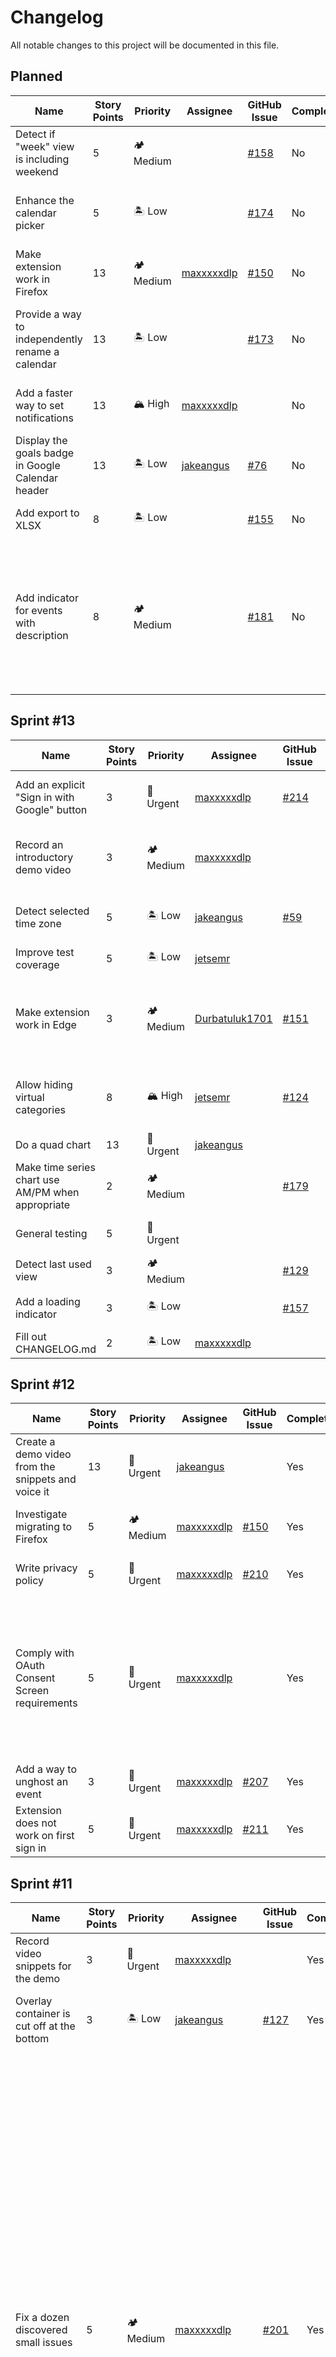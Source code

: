 # Changelog

All notable changes to this project will be documented in this file.

## Planned

<table>
	<thead>
		<tr>
			<th>Name</th>
			<th>Story Points</th>
			<th>Priority</th>
			<th>Assignee</th>
			<th>GitHub Issue</th>
			<th>Completed</th>
			<th>Pull Request</th>
			<th>Merged</th>
			<th>Description</th>
		</tr>
	</thead>
	<tbody>
		<tr>
			<td>Detect if "week" view is including weekend</td>
			<td>5</td>
			<td>🏕 Medium</td>
			<td></td>
			<td><a href="https://github.com/maxxxxxdlp/calendar-plus/issues/158">#158</a></td>
			<td>No</td>
			<td></td>
			<td>No</td>
			<td>Could do it using this API endpoint: https://developers.google.com/calendar/api/v3/reference/settings/list or though DOM</td>
		</tr>
		<tr>
			<td>Enhance the calendar picker</td>
			<td>5</td>
			<td>🏝 Low</td>
			<td></td>
			<td><a href="https://github.com/maxxxxxdlp/calendar-plus/issues/174">#174</a></td>
			<td>No</td>
			<td></td>
			<td>No</td>
			<td>
				When creating a calendar, there is a calendar picker<br>
				The picker shows all calendar names in black.<br>
				If there are a lot of calendars, it takes time to find the right one<br>
				It would be helpful to have each line in the calendar picker be colored in some way using the calendar's theme color
			</td>
		</tr>
		<tr>
			<td>Make extension work in Firefox</td>
			<td>13</td>
			<td>🏕 Medium</td>
			<td><a href="https://github.com/maxxxxxdlp">maxxxxxdlp</a></td>
			<td><a href="https://github.com/maxxxxxdlp/calendar-plus/issues/150">#150</a></td>
			<td>No</td>
			<td></td>
			<td>No</td>
			<td>Guide: https://extensionworkshop.com/documentation/develop/browser-compatibility</td>
		</tr>
		<tr>
			<td>Provide a way to independently rename a calendar</td>
			<td>13</td>
			<td>🏝 Low</td>
			<td></td>
			<td><a href="https://github.com/maxxxxxdlp/calendar-plus/issues/173">#173</a></td>
			<td>No</td>
			<td></td>
			<td>No</td>
			<td>
				If you have view access to some calendars, but no edit access, you can't rename them.<br>
				What is more, even if you do have permission to rename the calendar, renaming the calendar would apply the change to everyone - there is no way for different people to have different calendar names.<br>
				Our extension could add that feature
			</td>
		</tr>
		<tr>
			<td>Add a faster way to set notifications</td>
			<td>13</td>
			<td>🏔 High</td>
			<td><a href="https://github.com/maxxxxxdlp">maxxxxxdlp</a></td>
			<td></td>
			<td>No</td>
			<td></td>
			<td>No</td>
			<td>Allow putting something like 10m.1h.1d in the event title and have extension conver that into notifications. The dificulty is that this would involve pressing a lot of buttons and opening dialogs on user's behalf (as setting notifications requires quite a few button clicks)</td>
		</tr>
		<tr>
			<td>Display the goals badge in Google Calendar header</td>
			<td>13</td>
			<td>🏝 Low</td>
			<td><a href="https://github.com/jakeangus">jakeangus</a></td>
			<td><a href="https://github.com/maxxxxxdlp/calendar-plus/issues/76">#76</a></td>
			<td>No</td>
			<td></td>
			<td>No</td>
			<td>Display the progress toward each goal in a badge in the google calendar header. Piggy back on the colors of each calendar when displaying the badge. Clicking on the badge would open the overlay</td>
		</tr>
		<tr>
			<td>Add export to XLSX</td>
			<td>8</td>
			<td>🏝 Low</td>
			<td></td>
			<td><a href="https://github.com/maxxxxxdlp/calendar-plus/issues/155">#155</a></td>
			<td>No</td>
			<td></td>
			<td>No</td>
			<td>
				Currently, data export to CSV and TSV is supported.<br>
				Adding XLSX support would be cool, though perhaps a bit tricky as it would require adding a large library - thus this is optional
			</td>
		</tr>
		<tr>
			<td>Add indicator for events with description</td>
			<td>8</td>
			<td>🏕 Medium</td>
			<td></td>
			<td><a href="https://github.com/maxxxxxdlp/calendar-plus/issues/181">#181</a></td>
			<td>No</td>
			<td></td>
			<td>No</td>
			<td>
				Google Calendar does not show previews of descriptions for events that have descriptions nor does it provide an indicator that even has a description.<br>
				As a result, it's easy to add some important details about the event into the description and forget that it's there.<br>
				Some sort of indicator would be wonderful (i.e, a red corner or a stripe)<br>
				The difficulty is that there is no indication in the DOM that an element has an event, thus we would have to make network requests to get this information. And there would have to be a separate network request for each calendar. And if user is rapidly moving though calendars, that's a lot of network requests...
			</td>
		</tr>
	</tbody>
</table>

## Sprint #13

<table>
	<thead>
		<tr>
			<th>Name</th>
			<th>Story Points</th>
			<th>Priority</th>
			<th>Assignee</th>
			<th>GitHub Issue</th>
			<th>Completed</th>
			<th>Pull Request</th>
			<th>Merged</th>
			<th>Description</th>
		</tr>
	</thead>
	<tbody>
		<tr>
			<td>Add an explicit "Sign in with Google" button</td>
			<td>3</td>
			<td>🌋 Urgent</td>
			<td><a href="https://github.com/maxxxxxdlp">maxxxxxdlp</a></td>
			<td><a href="https://github.com/maxxxxxdlp/calendar-plus/issues/214">#214</a></td>
			<td>Yes</td>
			<td><a href="https://github.com/maxxxxxdlp/calendar-plus/pull/213">#213</a></td>
			<td>Yes</td>
			<td>
				Our OAuth Consent Screen application was rejected again.<br>
				This time because the Google OAuth button didn't follow the branding requirements.<br>
				See https://developers.google.com/identity/branding-guidelines
			</td>
		</tr>
		<tr>
			<td>Record an introductory demo video</td>
			<td>3</td>
			<td>🏕 Medium</td>
			<td><a href="https://github.com/maxxxxxdlp">maxxxxxdlp</a></td>
			<td></td>
			<td>Yes</td>
			<td></td>
			<td>Yes</td>
			<td>
				Rather than a video that goes over all features, record a 3-5 minute video that gives a quick introduction to basic features of the extension - for jump starting new users<br>
				Edit: I cut the video that goes over all features into a shorter format and posted that publicly on the extension page
			</td>
		</tr>
		<tr>
			<td>Detect selected time zone</td>
			<td>5</td>
			<td>🏝 Low</td>
			<td><a href="https://github.com/jakeangus">jakeangus</a></td>
			<td><a href="https://github.com/maxxxxxdlp/calendar-plus/issues/59">#59</a></td>
			<td>No</td>
			<td><a href="https://github.com/maxxxxxdlp/calendar-plus/pull/202">#202</a></td>
			<td>No</td>
			<td>
				Currently, the plugin assumes that Google Calendar's time zone matched the system time zone.<br>
				That is not always the case as user can change Google Calendar's time zone independently
			</td>
		</tr>
		<tr>
			<td>Improve test coverage</td>
			<td>5</td>
			<td>🏝 Low</td>
			<td><a href="https://github.com/jetsemr">jetsemr</a></td>
			<td></td>
			<td>No</td>
			<td></td>
			<td>No</td>
			<td></td>
		</tr>
		<tr>
			<td>Make extension work in Edge</td>
			<td>3</td>
			<td>🏕 Medium</td>
			<td><a href="https://github.com/Durbatuluk1701">Durbatuluk1701</a></td>
			<td><a href="https://github.com/maxxxxxdlp/calendar-plus/issues/151">#151</a></td>
			<td>No</td>
			<td></td>
			<td>No</td>
			<td>
				Guide: https://extensionworkshop.com/documentation/develop/browser-compatibility/Documentation: https://learn.microsoft.com/en-us/microsoft-edge/extensions-chromium/developer-guide/port-chrome-extension<br>
				See also https://github.com/maxxxxxdlp/calendar-plus/issues/150
			</td>
		</tr>
		<tr>
			<td>Allow hiding virtual categories</td>
			<td>8</td>
			<td>🏔 High</td>
			<td><a href="https://github.com/jetsemr">jetsemr</a></td>
			<td><a href="https://github.com/maxxxxxdlp/calendar-plus/issues/124">#124</a></td>
			<td>No</td>
			<td></td>
			<td>No</td>
			<td>
				Calendar categories (virtual calendars) would become even more useful once we have the ability to hide them.<br>
				This would, for example, allow excluding from the charts events whose name match a certain rule, or just temporary peeking at what the charts might look like without some categories
			</td>
		</tr>
		<tr>
			<td>Do a quad chart</td>
			<td>13</td>
			<td>🌋 Urgent</td>
			<td><a href="https://github.com/jakeangus">jakeangus</a></td>
			<td></td>
			<td>No</td>
			<td></td>
			<td>No</td>
			<td>See instructions and rubrics on Canvas. Due May 3rd</td>
		</tr>
		<tr>
			<td>Make time series chart use AM/PM when appropriate</td>
			<td>2</td>
			<td>🏕 Medium</td>
			<td></td>
			<td><a href="https://github.com/maxxxxxdlp/calendar-plus/issues/179">#179</a></td>
			<td>No</td>
			<td></td>
			<td>No</td>
			<td>Currently, it always uses 24 hour time. Instead, need to modify it to listen for user's preference for AM/PM vs 24 time</td>
		</tr>
		<tr>
			<td>General testing</td>
			<td>5</td>
			<td>🌋 Urgent</td>
			<td></td>
			<td></td>
			<td>No</td>
			<td></td>
			<td>No</td>
			<td>Need to do general testing of all the features to improve stability. Open GitHub bugs for discovered issues and add a corresponding row to this table</td>
		</tr>
		<tr>
			<td>Detect last used view</td>
			<td>3</td>
			<td>🏕 Medium</td>
			<td></td>
			<td><a href="https://github.com/maxxxxxdlp/calendar-plus/issues/129">#129</a></td>
			<td>No</td>
			<td></td>
			<td>No</td>
			<td>See #78 (comment)</td>
		</tr>
		<tr>
			<td>Add a loading indicator</td>
			<td>3</td>
			<td>🏝 Low</td>
			<td></td>
			<td><a href="https://github.com/maxxxxxdlp/calendar-plus/issues/157">#157</a></td>
			<td>No</td>
			<td></td>
			<td>No</td>
			<td>When events are being fetched or any other async action is happening, a proper loading indicator (or a loading skeleton) needs to be visible</td>
		</tr>
		<tr>
			<td>Fill out CHANGELOG.md</td>
			<td>2</td>
			<td>🏝 Low</td>
			<td><a href="https://github.com/maxxxxxdlp">maxxxxxdlp</a></td>
			<td></td>
			<td>No</td>
			<td></td>
			<td>No</td>
			<td>Fill it out based on this spreadsheet or upload this spreadsheet to GitHub</td>
		</tr>
	</tbody>
</table>

## Sprint #12

<table>
	<thead>
		<tr>
			<th>Name</th>
			<th>Story Points</th>
			<th>Priority</th>
			<th>Assignee</th>
			<th>GitHub Issue</th>
			<th>Completed</th>
			<th>Pull Request</th>
			<th>Merged</th>
			<th>Description</th>
		</tr>
	</thead>
	<tbody>
		<tr>
			<td>Create a demo video from the snippets and voice it</td>
			<td>13</td>
			<td>🌋 Urgent</td>
			<td><a href="https://github.com/jakeangus">jakeangus</a></td>
			<td></td>
			<td>Yes</td>
			<td></td>
			<td>Yes</td>
			<td></td>
		</tr>
		<tr>
			<td>Investigate migrating to Firefox</td>
			<td>5</td>
			<td>🏕 Medium</td>
			<td><a href="https://github.com/maxxxxxdlp">maxxxxxdlp</a></td>
			<td><a href="https://github.com/maxxxxxdlp/calendar-plus/issues/150">#150</a></td>
			<td>Yes</td>
			<td></td>
			<td>Yes</td>
			<td>Results of investigation: https://github.com/maxxxxxdlp/calendar-plus/issues/150#issuecomment-1494660524</td>
		</tr>
		<tr>
			<td>Write privacy policy</td>
			<td>5</td>
			<td>🌋 Urgent</td>
			<td><a href="https://github.com/maxxxxxdlp">maxxxxxdlp</a></td>
			<td><a href="https://github.com/maxxxxxdlp/calendar-plus/issues/210">#210</a></td>
			<td>Yes</td>
			<td><a href="https://github.com/maxxxxxdlp/calendar-plus/pull/209">#209</a></td>
			<td>Yes</td>
			<td>It is required by Google to pass OAuth Consent Screen. Limited Use disclosure is needed too</td>
		</tr>
		<tr>
			<td>Comply with OAuth Consent Screen requirements</td>
			<td>5</td>
			<td>🌋 Urgent</td>
			<td><a href="https://github.com/maxxxxxdlp">maxxxxxdlp</a></td>
			<td></td>
			<td>Yes</td>
			<td></td>
			<td>Yes</td>
			<td>
				They sent me a long list of things to fix after my initial application. Including the following:<br>
				- Record a demo video of how OAuth is used in the extension<br>
				- Write privacy policy and limited use disclosure<br>
				- Add a favicon (browser tab icon) to the homepage of the extension documentation<br>
				- Verify my ownership of the patii.uk domain (it hosts the documentation for the extension)
			</td>
		</tr>
		<tr>
			<td>Add a way to unghost an event</td>
			<td>3</td>
			<td>🌋 Urgent</td>
			<td><a href="https://github.com/maxxxxxdlp">maxxxxxdlp</a></td>
			<td><a href="https://github.com/maxxxxxdlp/calendar-plus/issues/207">#207</a></td>
			<td>Yes</td>
			<td><a href="https://github.com/maxxxxxdlp/calendar-plus/pull/212">#212</a></td>
			<td>Yes</td>
			<td>In case you accidentally ghosted an event or wanted to just temporary ghost it</td>
		</tr>
		<tr>
			<td>Extension does not work on first sign in</td>
			<td>5</td>
			<td>🌋 Urgent</td>
			<td><a href="https://github.com/maxxxxxdlp">maxxxxxdlp</a></td>
			<td><a href="https://github.com/maxxxxxdlp/calendar-plus/issues/211">#211</a></td>
			<td>Yes</td>
			<td><a href="https://github.com/maxxxxxdlp/calendar-plus/pull/212">#212</a></td>
			<td>Yes</td>
			<td>Seems to be fixed after reloading the page. Quite strange</td>
		</tr>
	</tbody>
</table>

## Sprint #11

<table>
	<thead>
		<tr>
			<th>Name</th>
			<th>Story Points</th>
			<th>Priority</th>
			<th>Assignee</th>
			<th>GitHub Issue</th>
			<th>Completed</th>
			<th>Pull Request</th>
			<th>Merged</th>
			<th>Description</th>
		</tr>
	</thead>
	<tbody>
		<tr>
			<td>Record video snippets for the demo</td>
			<td>3</td>
			<td>🌋 Urgent</td>
			<td><a href="https://github.com/maxxxxxdlp">maxxxxxdlp</a></td>
			<td></td>
			<td>Yes</td>
			<td></td>
			<td>Yes</td>
			<td></td>
		</tr>
		<tr>
			<td>Overlay container is cut off at the bottom</td>
			<td>3</td>
			<td>🏝 Low</td>
			<td><a href="https://github.com/jakeangus">jakeangus</a></td>
			<td><a href="https://github.com/maxxxxxdlp/calendar-plus/issues/127">#127</a></td>
			<td>Yes</td>
			<td><a href="https://github.com/maxxxxxdlp/calendar-plus/pull/203">#203</a></td>
			<td>Yes</td>
			<td>The overlay container is cut off a bit at the bottom</td>
		</tr>
		<tr>
			<td>Fix a dozen discovered small issues</td>
			<td>5</td>
			<td>🏕 Medium</td>
			<td><a href="https://github.com/maxxxxxdlp">maxxxxxdlp</a></td>
			<td><a href="https://github.com/maxxxxxdlp/calendar-plus/issues/201">#201</a></td>
			<td>Yes</td>
			<td><a href="https://github.com/maxxxxxdlp/calendar-plus/pull/204">#204</a></td>
			<td>Yes</td>
			<td>
				Things needed to fix:<br>
				Fix "Calendar Plus" button not appearing for new users<br>
				Fix week offset not being added correctly<br>
				Use box-sizing border-box everywhere<br>
				Cache weekStart in storage (Fixes Cache the UserSettings in Local Storage #201)<br>
				Refactor week start detection code<br>
				Increase max height of Virtual Calendars<br>
				Fix header condensing styles not being applied<br>
				Fix duration picker being not wide enough
			</td>
		</tr>
		<tr>
			<td>Research promotion strategy for extension</td>
			<td>3</td>
			<td>🏔 High</td>
			<td><a href="https://github.com/maxxxxxdlp">maxxxxxdlp</a></td>
			<td></td>
			<td>Yes</td>
			<td></td>
			<td>Yes</td>
			<td>Figure out how to best promote the extension, what options we have and how should we proceed</td>
		</tr>
		<tr>
			<td>Cache the UserSettings in Local Storage</td>
			<td>2</td>
			<td>🏕 Medium</td>
			<td><a href="https://github.com/Durbatuluk1701">Durbatuluk1701</a></td>
			<td><a href="https://github.com/maxxxxxdlp/calendar-plus/issues/201">#201</a></td>
			<td>Yes</td>
			<td><a href="https://github.com/maxxxxxdlp/calendar-plus/pull/204">#204</a></td>
			<td>Yes</td>
			<td>User Settings should be stored in local storage and retrieved periodically, where default is to pull from Local Storage</td>
		</tr>
	</tbody>
</table>

## Sprint #10

<table>
	<thead>
		<tr>
			<th>Name</th>
			<th>Story Points</th>
			<th>Priority</th>
			<th>Assignee</th>
			<th>GitHub Issue</th>
			<th>Completed</th>
			<th>Pull Request</th>
			<th>Merged</th>
			<th>Description</th>
		</tr>
	</thead>
	<tbody>
		<tr>
			<td>Detect first day of the week</td>
			<td>5</td>
			<td>🏕 Medium</td>
			<td><a href="https://github.com/Durbatuluk1701">Durbatuluk1701</a></td>
			<td><a href="https://github.com/maxxxxxdlp/calendar-plus/issues/60">#60</a></td>
			<td>Yes</td>
			<td><a href="https://github.com/maxxxxxdlp/calendar-plus/pull/199">#199</a></td>
			<td>Yes</td>
			<td>
				Currently, the extension assumes Sunday is the first day of the week.<br>
				This is not always the case. User can customize this in Calendar settings. The extension should piggy-back on that setting
			</td>
		</tr>
		<tr>
			<td>Publish extension to Google WebStore</td>
			<td>5</td>
			<td>🌋 Urgent</td>
			<td><a href="https://github.com/maxxxxxdlp">maxxxxxdlp</a></td>
			<td><a href="https://github.com/maxxxxxdlp/calendar-plus/issues/152">#152</a></td>
			<td>Yes</td>
			<td><a href="https://github.com/maxxxxxdlp/calendar-plus/pull/200">#200</a></td>
			<td>Yes</td>
			<td>
				So that it's publicly visible<br>
				Also need to make screenshots, description and demo videos
			</td>
		</tr>
	</tbody>
</table>

## Sprint #9

<table>
	<thead>
		<tr>
			<th>Name</th>
			<th>Story Points</th>
			<th>Priority</th>
			<th>Assignee</th>
			<th>GitHub Issue</th>
			<th>Completed</th>
			<th>Pull Request</th>
			<th>Merged</th>
			<th>Description</th>
		</tr>
	</thead>
	<tbody>
		<tr>
			<td>Handle auth token expiration</td>
			<td>3</td>
			<td>🏔 High</td>
			<td><a href="https://github.com/maxxxxxdlp">maxxxxxdlp</a></td>
			<td><a href="https://github.com/maxxxxxdlp/calendar-plus/issues/188">#188</a></td>
			<td>Yes</td>
			<td><a href="https://github.com/maxxxxxdlp/calendar-plus/pull/189">#189</a></td>
			<td>Yes</td>
			<td>
				Need to refresh the access token when necessary.<br>
				Currently, if the tab is left open for a long time, the toke eventually expires and all requests fail until the page reload.
			</td>
		</tr>
		<tr>
			<td>Extension is broken if page is loaded with sidebar collapsed</td>
			<td>5</td>
			<td>🏕 Medium</td>
			<td><a href="https://github.com/maxxxxxdlp">maxxxxxdlp</a></td>
			<td><a href="https://github.com/maxxxxxdlp/calendar-plus/issues/101">#101</a></td>
			<td>Yes</td>
			<td><a href="https://github.com/maxxxxxdlp/calendar-plus/pull/190">#190</a></td>
			<td>Yes</td>
			<td>
				If the page is loaded with sidebar collapsed (Google Calendar remembers if you collapsed it in previous session), then Calendar Plus extension fails to read the list of currently visible calendars, leading it to treat all calendars as disabled.<br>
				Should fix this by caching the list of calendars that were visible last time and updating that list once the sidebar is expanded again
			</td>
		</tr>
		<tr>
			<td>Add settings import/export feature</td>
			<td>2</td>
			<td>🏕 Medium</td>
			<td><a href="https://github.com/maxxxxxdlp">maxxxxxdlp</a></td>
			<td><a href="https://github.com/maxxxxxdlp/calendar-plus/issues/193">#193</a></td>
			<td>Yes</td>
			<td><a href="https://github.com/maxxxxxdlp/calendar-plus/pull/194">#194</a></td>
			<td>Yes</td>
			<td>Add ability to export layout, preferences, autocomplete predictions and other settings (but also to import them)</td>
		</tr>
		<tr>
			<td>Extend export to JSON/TSV to every widget</td>
			<td>3</td>
			<td>🏝 Low</td>
			<td><a href="https://github.com/maxxxxxdlp">maxxxxxdlp</a></td>
			<td><a href="https://github.com/maxxxxxdlp/calendar-plus/issues/191">#191</a></td>
			<td>Yes</td>
			<td><a href="https://github.com/maxxxxxdlp/calendar-plus/pull/192">#192</a></td>
			<td>Yes</td>
			<td></td>
		</tr>
		<tr>
			<td>Add a "Condenced" UI mode</td>
			<td>5</td>
			<td>🏕 Medium</td>
			<td><a href="https://github.com/maxxxxxdlp">maxxxxxdlp</a></td>
			<td><a href="https://github.com/maxxxxxdlp/calendar-plus/issues/161">#161</a></td>
			<td>Yes</td>
			<td><a href="https://github.com/maxxxxxdlp/calendar-plus/pull/197">#197</a></td>
			<td>Yes</td>
			<td>
				Google Calendar does not show previews of descriptions for events that have descriptions nor does it provide an indicator that even has a description.<br>
				As a result, it's easy to add some important details about the event into the description and forget that it's there.<br>
				Some sort of indicator would be wonderful (i.e, a red corner or a stripe)
			</td>
		</tr>
	</tbody>
</table>

## Sprint #8

<table>
	<thead>
		<tr>
			<th>Name</th>
			<th>Story Points</th>
			<th>Priority</th>
			<th>Assignee</th>
			<th>GitHub Issue</th>
			<th>Completed</th>
			<th>Pull Request</th>
			<th>Merged</th>
			<th>Description</th>
		</tr>
	</thead>
	<tbody>
		<tr>
			<td>Add a 24hr time allocation visualization</td>
			<td>13</td>
			<td>🏔 High</td>
			<td><a href="https://github.com/maxxxxxdlp">maxxxxxdlp</a></td>
			<td><a href="https://github.com/maxxxxxdlp/calendar-plus/issues/165">#165</a></td>
			<td>Yes</td>
			<td><a href="https://github.com/maxxxxxdlp/calendar-plus/pull/175">#175</a></td>
			<td>Yes</td>
			<td>
				See https://www.reddit.com/r/dataisbeautiful/comments/101hvnv/oc_i_tracked_every_hour_of_my_life_for_5_years/<br>
				This kind of 24h visualization is quite nice - https://preview.redd.it/2657fm8lxn9a1.png?width=2387&format=png&auto=webp&s=5a5411232b151320838ef24083bada5003fda31a<br>
				We should implement something like that
			</td>
		</tr>
		<tr>
			<td>Add export to JSON</td>
			<td>3</td>
			<td>🏝 Low</td>
			<td><a href="https://github.com/jakeangus">jakeangus</a></td>
			<td><a href="https://github.com/maxxxxxdlp/calendar-plus/issues/154">#154</a></td>
			<td>Yes</td>
			<td><a href="https://github.com/maxxxxxdlp/calendar-plus/pull/184">#184</a></td>
			<td>Yes</td>
			<td>
				Currently, data export to CSV and TSV is supported.<br>
				Adding JSON support would be great too
			</td>
		</tr>
		<tr>
			<td>Make event ghosting smarter</td>
			<td>5</td>
			<td>🏝 Low</td>
			<td><a href="https://github.com/maxxxxxdlp">maxxxxxdlp</a></td>
			<td><a href="https://github.com/maxxxxxdlp/calendar-plus/issues/153">#153</a></td>
			<td>Yes</td>
			<td><a href="https://github.com/maxxxxxdlp/calendar-plus/pull/182">#182</a></td>
			<td>Yes</td>
			<td>
				See https://github.com/maxxxxxdlp/calendar-plus/pull/102#discussion_r1009769566<br>
				Define the ghost events using event names rather than even IDs
			</td>
		</tr>
		<tr>
			<td>Doughnut chart labels are incorrect</td>
			<td>3</td>
			<td>🏔 High</td>
			<td><a href="https://github.com/maxxxxxdlp">maxxxxxdlp</a></td>
			<td><a href="https://github.com/maxxxxxdlp/calendar-plus/issues/183">#183</a></td>
			<td>Yes</td>
			<td><a href="https://github.com/maxxxxxdlp/calendar-plus/pull/182">#182</a></td>
			<td>Yes</td>
			<td>When you have several calendars and virtual calendars, the labels on the doughnut chart seem to be off by one (calendars seem to get the label from virtual calendars)</td>
		</tr>
	</tbody>
</table>

## Sprint #7

<table>
	<thead>
		<tr>
			<th>Name</th>
			<th>Story Points</th>
			<th>Priority</th>
			<th>Assignee</th>
			<th>GitHub Issue</th>
			<th>Completed</th>
			<th>Pull Request</th>
			<th>Merged</th>
			<th>Description</th>
		</tr>
	</thead>
	<tbody>
		<tr>
			<td>Validate RegExp</td>
			<td>2</td>
			<td>🏝 Low</td>
			<td><a href="https://github.com/maxxxxxdlp">maxxxxxdlp</a></td>
			<td><a href="https://github.com/maxxxxxdlp/calendar-plus/issues/126">#126</a></td>
			<td>Yes</td>
			<td></td>
			<td>Yes</td>
			<td>When adding an "Autocomplete Prediction" using "Regex" matcher, validate the entered regular expression for validity</td>
		</tr>
		<tr>
			<td>Auto calendar switcher should not try to switch calendar if correct calendar is already selected</td>
			<td>3</td>
			<td>🏕 Medium</td>
			<td><a href="https://github.com/maxxxxxdlp">maxxxxxdlp</a></td>
			<td><a href="https://github.com/maxxxxxdlp/calendar-plus/issues/121">#121</a></td>
			<td>Yes</td>
			<td></td>
			<td>Yes</td>
			<td>When creating a new event, if you selected calendar "A", and then the event name matched calendar "A" based on the autocomplete predictions rule, the extension tries to select calendar "A" once again, rather than detects that the calendar is already selected</td>
		</tr>
		<tr>
			<td>Fetch repeated events more efficiently</td>
			<td>8</td>
			<td>🏕 Medium</td>
			<td><a href="https://github.com/maxxxxxdlp">maxxxxxdlp</a></td>
			<td><a href="https://github.com/maxxxxxdlp/calendar-plus/issues/148">#148</a></td>
			<td>Yes</td>
			<td></td>
			<td>Yes</td>
			<td>
				When fetching events, call with singleEvents: true (see https://developers.google.com/calendar/api/v3/reference/events/list)<br>
				This way, instead of sending each instance of a repeated event, Google Calendar will send the rules on how the event repeats<br>
				This will potentially reduce the response size by a lot when fetching over large periods (i.e, a year)
			</td>
		</tr>
		<tr>
			<td>Ability to supress "Edit recurring event" dialog</td>
			<td>8</td>
			<td>🏕 Medium</td>
			<td><a href="https://github.com/maxxxxxdlp">maxxxxxdlp</a></td>
			<td><a href="https://github.com/maxxxxxdlp/calendar-plus/issues/128">#128</a></td>
			<td>Yes</td>
			<td></td>
			<td>Yes</td>
			<td>
				When making edits to repeated events, an "Edit recurring event" dialog pops up.<br>
				Most of the time you want to only edit the current instance of the event, not all repeated events.<br>
				Thus, it would be great if you could suppress that dialog, unless the user is holding a special key (i.e, shift)
			</td>
		</tr>
		<tr>
			<td>Handle pagination when fetching events</td>
			<td>5</td>
			<td>🏕 Medium</td>
			<td><a href="https://github.com/maxxxxxdlp">maxxxxxdlp</a></td>
			<td><a href="https://github.com/maxxxxxdlp/calendar-plus/issues/149">#149</a></td>
			<td>Yes</td>
			<td></td>
			<td>Yes</td>
			<td>
				Events fetch endpoint (https://developers.google.com/calendar/api/v3/reference/events/list) returns 2500 results max<br>
				This is not enough when fetching events for entire year (or even for a month in case of power users)<br>
				The API provides pagination, but the code does not yet look beyond the first page - need to fix that
			</td>
		</tr>
		<tr>
			<td>Improve Caching Strategy</td>
			<td>5</td>
			<td>🏕 Medium</td>
			<td><a href="https://github.com/maxxxxxdlp">maxxxxxdlp</a></td>
			<td><a href="https://github.com/maxxxxxdlp/calendar-plus/issues/82">#82</a></td>
			<td>Yes</td>
			<td></td>
			<td>Yes</td>
			<td>
				A cache layer was added for computed event durations<br>
				However, we need to make caching smarter. For one, caching must be disabled for events in the future, as future events are likely to change (perhaps, the stale-while-refresh strategy could be used)<br>
				Also, there should be button to explicitly recompute the durations for current view (day, week or month)<br>
				Ideally, we should detect which events changed and recompute only those, but that is a bit out of scope at the moment due to complexity involved
			</td>
		</tr>
		<tr>
			<td>Allow hiding dangerous "Edit All" option</td>
			<td>2</td>
			<td>🏕 Medium</td>
			<td><a href="https://github.com/maxxxxxdlp">maxxxxxdlp</a></td>
			<td><a href="https://github.com/maxxxxxdlp/calendar-plus/issues/160">#160</a></td>
			<td>Yes</td>
			<td></td>
			<td>Yes</td>
			<td></td>
		</tr>
		<tr>
			<td>Fetch events for current year</td>
			<td>13</td>
			<td>🏝 Low</td>
			<td><a href="https://github.com/maxxxxxdlp">maxxxxxdlp</a></td>
			<td><a href="https://github.com/maxxxxxdlp/calendar-plus/issues/90">#90</a></td>
			<td>Yes</td>
			<td></td>
			<td>Yes</td>
			<td>There are some unique challanges involved in fetching events for entire year</td>
		</tr>
		<tr>
			<td>Make stacked area chart work when in year view</td>
			<td>5</td>
			<td>🏝 Low</td>
			<td><a href="https://github.com/maxxxxxdlp">maxxxxxdlp</a></td>
			<td><a href="https://github.com/maxxxxxdlp/calendar-plus/issues/91">#91</a></td>
			<td>Yes</td>
			<td></td>
			<td>Yes</td>
			<td>Need to group data by month, rather than show each day as a separate column</td>
		</tr>
	</tbody>
</table>

## Sprint #6

<table>
	<thead>
		<tr>
			<th>Name</th>
			<th>Story Points</th>
			<th>Priority</th>
			<th>Assignee</th>
			<th>GitHub Issue</th>
			<th>Completed</th>
			<th>Pull Request</th>
			<th>Merged</th>
			<th>Description</th>
		</tr>
	</thead>
	<tbody>
		<tr>
			<td>Allow defining calendar name shortcuts</td>
			<td>5</td>
			<td>🏕 Medium</td>
			<td><a href="https://github.com/maxxxxxdlp">maxxxxxdlp</a></td>
			<td><a href="https://github.com/maxxxxxdlp/calendar-plus/issues/122">#122</a></td>
			<td>Yes</td>
			<td><a href="https://github.com/maxxxxxdlp/calendar-plus/pull/135">#135</a></td>
			<td>Yes</td>
			<td>Add a UI for defining shorter names for calendars. Shorter versions should be accepted by future components, and is to be treated as a synonym - to speed up data entry</td>
		</tr>
		<tr>
			<td>Support using calendar name shortcuts in event names</td>
			<td>3</td>
			<td>🏕 Medium</td>
			<td><a href="https://github.com/maxxxxxdlp">maxxxxxdlp</a></td>
			<td><a href="https://github.com/maxxxxxdlp/calendar-plus/issues/123">#123</a></td>
			<td>Yes</td>
			<td><a href="https://github.com/maxxxxxdlp/calendar-plus/pull/135">#135</a></td>
			<td>Yes</td>
			<td>Need to support a syntax like this for event names: synonym: eventName. If user is creating an event by that name, and synonym, matches a defined calendar synonym, it should automatically switch to corresponding calendar and remove the synonym: part from the event name</td>
		</tr>
		<tr>
			<td>Charts is double or tripple counting the durations</td>
			<td>5</td>
			<td>🏔 High</td>
			<td><a href="https://github.com/maxxxxxdlp">maxxxxxdlp</a></td>
			<td><a href="https://github.com/maxxxxxdlp/calendar-plus/issues/134">#134</a></td>
			<td>Yes</td>
			<td><a href="https://github.com/maxxxxxdlp/calendar-plus/pull/142">#142</a></td>
			<td>Yes</td>
			<td>Seems like every time you open the chart, the total durations increase. See https://github.com/maxxxxxdlp/calendar-plus/issues/134</td>
		</tr>
		<tr>
			<td>Fix test depending on Daylight Savings Time</td>
			<td>3</td>
			<td>🏝 Low</td>
			<td><a href="https://github.com/maxxxxxdlp">maxxxxxdlp</a></td>
			<td><a href="https://github.com/maxxxxxdlp/calendar-plus/issues/114">#114</a></td>
			<td>Yes</td>
			<td></td>
			<td>Yes</td>
			<td>
				The test in /src/src/tests/tests/globalSetup.test.ts depends on whether or not we are currently observing daylight savings time.<br>
				This test should be resistant to changes in daylight savings time while still in the same location
			</td>
		</tr>
		<tr>
			<td>Add a button to UI to refetch events for current view</td>
			<td>3</td>
			<td>🏔 High</td>
			<td><a href="https://github.com/maxxxxxdlp">maxxxxxdlp</a></td>
			<td><a href="https://github.com/maxxxxxdlp/calendar-plus/issues/125">#125</a></td>
			<td>Yes</td>
			<td><a href="https://github.com/maxxxxxdlp/calendar-plus/pull/142">#142</a></td>
			<td>Yes</td>
			<td>There should be button to explicitly recompute the durations for current view (day, week or month)` into a separate issue</td>
		</tr>
	</tbody>
</table>

## Sprint #5

<table>
	<thead>
		<tr>
			<th>Name</th>
			<th>Story Points</th>
			<th>Priority</th>
			<th>Assignee</th>
			<th>GitHub Issue</th>
			<th>Completed</th>
			<th>Pull Request</th>
			<th>Merged</th>
			<th>Description</th>
		</tr>
	</thead>
	<tbody>
		<tr>
			<td>Disable animations if user indicated so in system settings</td>
			<td>3</td>
			<td>🏝 Low</td>
			<td><a href="https://github.com/jetsemr">jetsemr</a></td>
			<td><a href="https://github.com/maxxxxxdlp/calendar-plus/issues/89">#89</a></td>
			<td>Yes</td>
			<td><a href="https://github.com/maxxxxxdlp/calendar-plus/pull/141">#141</a></td>
			<td>Yes</td>
			<td>This will improve user experience and enhance accessibility compliance</td>
		</tr>
		<tr>
			<td>Make Doughnut Chart factor in virtual calendars</td>
			<td>8</td>
			<td>🏔 High</td>
			<td><a href="https://github.com/maxxxxxdlp">maxxxxxdlp</a></td>
			<td><a href="https://github.com/maxxxxxdlp/calendar-plus/issues/116">#116</a></td>
			<td>Yes</td>
			<td><a href="https://github.com/maxxxxxdlp/calendar-plus/pull/119">#119</a></td>
			<td>Yes</td>
			<td>Virtual calendars can be defined now. Next, need to make Doughnut Chart display the virtual calendars</td>
		</tr>
		<tr>
			<td>Add support for "customday" view</td>
			<td>5</td>
			<td>🏝 Low</td>
			<td><a href="https://github.com/maxxxxxdlp">maxxxxxdlp</a></td>
			<td><a href="https://github.com/maxxxxxdlp/calendar-plus/issues/61">#61</a></td>
			<td>Yes</td>
			<td><a href="https://github.com/maxxxxxdlp/calendar-plus/pull/132">#132</a></td>
			<td>Yes</td>
			<td>
				Google Calendar has one user-customizable view that can be set to display X days at once. The extension should detect the preferences for that view.<br>
				Currently, the "Calendar Plus" button just disappears when "customday" view is selected
			</td>
		</tr>
		<tr>
			<td>Add an option to ignore all-day events</td>
			<td>3</td>
			<td>🏝 Low</td>
			<td><a href="https://github.com/maxxxxxdlp">maxxxxxdlp</a></td>
			<td><a href="https://github.com/maxxxxxdlp/calendar-plus/issues/105">#105</a></td>
			<td>Yes</td>
			<td><a href="https://github.com/maxxxxxdlp/calendar-plus/pull/119">#119</a></td>
			<td>Yes</td>
			<td>
				Currently, an all-day event is treated as an event that spans entire days, and thus contributes 24 hours to the plots.<br>
				However, this can easily skew the statistics.<br>
				There should be an option to ignore all-day events when plotting the events.<br>
				Note, changing the value of this pref would require wiping the events cache
			</td>
		</tr>
		<tr>
			<td>Add a keyboard shortcut to open the overlay</td>
			<td>2</td>
			<td>🏕 Medium</td>
			<td><a href="https://github.com/Durbatuluk1701">Durbatuluk1701</a></td>
			<td><a href="https://github.com/maxxxxxdlp/calendar-plus/issues/106">#106</a></td>
			<td>Yes</td>
			<td><a href="https://github.com/maxxxxxdlp/calendar-plus/pull/115">#115</a></td>
			<td>Yes</td>
			<td>This would be useful for power users who would save a lot of time with a keyboard shortcut rather than have to use the mouse to open the overlay</td>
		</tr>
		<tr>
			<td>Make keyboard shorctut that opens the overlay customizable</td>
			<td>5</td>
			<td>🏝 Low</td>
			<td><a href="https://github.com/maxxxxxdlp">maxxxxxdlp</a></td>
			<td><a href="https://github.com/maxxxxxdlp/calendar-plus/issues/107">#107</a></td>
			<td>Yes</td>
			<td><a href="https://github.com/maxxxxxdlp/calendar-plus/pull/130">#130</a></td>
			<td>Yes</td>
			<td>Once a keyboard shortcut is added, it needs to be customizable to improve usability and to be compliant with the accessibility standards</td>
		</tr>
	</tbody>
</table>

## Sprint #4

<table>
	<thead>
		<tr>
			<th>Name</th>
			<th>Story Points</th>
			<th>Priority</th>
			<th>Assignee</th>
			<th>GitHub Issue</th>
			<th>Completed</th>
			<th>Pull Request</th>
			<th>Merged</th>
			<th>Description</th>
		</tr>
	</thead>
	<tbody>
		<tr>
			<td>Record the voiceover for the demo video</td>
			<td>5</td>
			<td>🌋 Urgent</td>
			<td><a href="https://github.com/jakeangus">jakeangus</a></td>
			<td></td>
			<td>Yes</td>
			<td></td>
			<td>Yes</td>
			<td></td>
		</tr>
		<tr>
			<td>Edit the demo video</td>
			<td>5</td>
			<td>🌋 Urgent</td>
			<td><a href="https://github.com/jakeangus">jakeangus</a></td>
			<td></td>
			<td>Yes</td>
			<td></td>
			<td>Yes</td>
			<td></td>
		</tr>
		<tr>
			<td>Add user preferences menu</td>
			<td>5</td>
			<td>🏝 Low</td>
			<td><a href="https://github.com/maxxxxxdlp">maxxxxxdlp</a></td>
			<td><a href="https://github.com/maxxxxxdlp/calendar-plus/issues/99">#99</a></td>
			<td>Yes</td>
			<td><a href="https://github.com/maxxxxxdlp/calendar-plus/pull/102">#102</a></td>
			<td>Yes</td>
			<td>For UI and behavior customization. Also, would improve accessibility</td>
		</tr>
		<tr>
			<td>Add a way to "ghost" an event</td>
			<td>3</td>
			<td>🏝 Low</td>
			<td><a href="https://github.com/maxxxxxdlp">maxxxxxdlp</a></td>
			<td><a href="https://github.com/maxxxxxdlp/calendar-plus/issues/100">#100</a></td>
			<td>Yes</td>
			<td><a href="https://github.com/maxxxxxdlp/calendar-plus/pull/102">#102</a></td>
			<td>Yes</td>
			<td>
				Need to add a keyboard shortcut for marking an event as "ghosted".<br>
				Ghosted events are rendered as semi-transparent and are not interactive (thus preventing accidental clicks)
			</td>
		</tr>
		<tr>
			<td>Add a way to customize the "ghost event" shortcut</td>
			<td>2</td>
			<td>🏝 Low</td>
			<td><a href="https://github.com/maxxxxxdlp">maxxxxxdlp</a></td>
			<td><a href="https://github.com/maxxxxxdlp/calendar-plus/issues/99">#99</a></td>
			<td>Yes</td>
			<td><a href="https://github.com/maxxxxxdlp/calendar-plus/pull/102">#102</a></td>
			<td>Yes</td>
			<td></td>
		</tr>
		<tr>
			<td>Add UI for defining virtual calendars and autocomplete rules</td>
			<td>3</td>
			<td>🏔 High</td>
			<td><a href="https://github.com/maxxxxxdlp">maxxxxxdlp</a></td>
			<td><a href="https://github.com/maxxxxxdlp/calendar-plus/issues/86">#86</a></td>
			<td>Yes</td>
			<td><a href="https://github.com/maxxxxxdlp/calendar-plus/pull/102">#102</a></td>
			<td>Yes</td>
			<td>Let user set rules that determine how to subdivide a calendar (i.e, create a virtual calendar for all events in "KU Homework" calendar that begin with "EECS 665")</td>
		</tr>
		<tr>
			<td>Add autocomplete when user is creating a new event</td>
			<td>5</td>
			<td>🏕 Medium</td>
			<td><a href="https://github.com/maxxxxxdlp">maxxxxxdlp</a></td>
			<td><a href="https://github.com/maxxxxxdlp/calendar-plus/issues/87">#87</a></td>
			<td>Yes</td>
			<td><a href="https://github.com/maxxxxxdlp/calendar-plus/pull/104">#104</a></td>
			<td>Yes</td>
			<td>This is useful for power users who are creating a lot of events</td>
		</tr>
		<tr>
			<td>Automatically switch to correct calendar when creating a calendar event</td>
			<td>5</td>
			<td>🏕 Medium</td>
			<td><a href="https://github.com/maxxxxxdlp">maxxxxxdlp</a></td>
			<td><a href="https://github.com/maxxxxxdlp/calendar-plus/issues/88">#88</a></td>
			<td>Yes</td>
			<td><a href="https://github.com/maxxxxxdlp/calendar-plus/pull/104">#104</a></td>
			<td>Yes</td>
			<td>Automatically put the newly created event into a correct calendar based on the event name</td>
		</tr>
	</tbody>
</table>

## Sprint #3

<table>
	<thead>
		<tr>
			<th>Name</th>
			<th>Story Points</th>
			<th>Priority</th>
			<th>Assignee</th>
			<th>GitHub Issue</th>
			<th>Completed</th>
			<th>Pull Request</th>
			<th>Merged</th>
			<th>Description</th>
		</tr>
	</thead>
	<tbody>
		<tr>
			<td>Overlay closes when changing view mode</td>
			<td>3</td>
			<td>🏕 Medium</td>
			<td><a href="https://github.com/Durbatuluk1701">Durbatuluk1701</a></td>
			<td><a href="https://github.com/maxxxxxdlp/calendar-plus/issues/58">#58</a></td>
			<td>Yes</td>
			<td><a href="https://github.com/maxxxxxdlp/calendar-plus/pull/113">#113</a></td>
			<td>Yes</td>
			<td>- When the view mode is changed, the overlay closes and is no longer visible</td>
		</tr>
		<tr>
			<td>Make the widget grid customizable</td>
			<td>5</td>
			<td>🏕 Medium</td>
			<td><a href="https://github.com/maxxxxxdlp">maxxxxxdlp</a></td>
			<td><a href="https://github.com/maxxxxxdlp/calendar-plus/issues/71">#71</a></td>
			<td>Yes</td>
			<td><a href="https://github.com/maxxxxxdlp/calendar-plus/pull/85">#85</a></td>
			<td>Yes</td>
			<td>Allow changing the size of each widge, removing widgets and adding widgets. Make sure everything is keyboard accessible and screen reader accessible</td>
		</tr>
		<tr>
			<td>Display a stacked area chart</td>
			<td>13</td>
			<td>🏔 High</td>
			<td><a href="https://github.com/maxxxxxdlp">maxxxxxdlp</a></td>
			<td><a href="https://github.com/maxxxxxdlp/calendar-plus/issues/72">#72</a></td>
			<td>Yes</td>
			<td><a href="https://github.com/maxxxxxdlp/calendar-plus/pull/83">#83</a></td>
			<td>Yes</td>
			<td>Display a stacked area chart in a widget when in week view. The chart should show the daily time spent on events from each calendar</td>
		</tr>
		<tr>
			<td>Make stacked area chart work when in day view</td>
			<td>2</td>
			<td>🏝 Low</td>
			<td><a href="https://github.com/maxxxxxdlp">maxxxxxdlp</a></td>
			<td><a href="https://github.com/maxxxxxdlp/calendar-plus/issues/72">#72</a></td>
			<td>Yes</td>
			<td><a href="https://github.com/maxxxxxdlp/calendar-plus/pull/83">#83</a></td>
			<td>Yes</td>
			<td>Display a stacked area chart in a widget when in week view. The chart should show the daily time spent on events from each calendar</td>
		</tr>
		<tr>
			<td>Make stacked area chart work when in month view</td>
			<td>8</td>
			<td>🏝 Low</td>
			<td><a href="https://github.com/maxxxxxdlp">maxxxxxdlp</a></td>
			<td><a href="https://github.com/maxxxxxdlp/calendar-plus/issues/72">#72</a></td>
			<td>Yes</td>
			<td><a href="https://github.com/maxxxxxdlp/calendar-plus/pull/83">#83</a></td>
			<td>Yes</td>
			<td>Display a stacked area chart in a widget when in week view. The chart should show the daily time spent on events from each calend</td>
		</tr>
		<tr>
			<td>Add a doughnut chart</td>
			<td>5</td>
			<td>🏕 Medium</td>
			<td><a href="https://github.com/maxxxxxdlp">maxxxxxdlp</a></td>
			<td></td>
			<td>Yes</td>
			<td><a href="https://github.com/maxxxxxdlp/calendar-plus/pull/83">#83</a></td>
			<td>Yes</td>
			<td>For easily summarizing the total number of hours spent on a task in a given period</td>
		</tr>
		<tr>
			<td>Add Code Coverage Reports</td>
			<td>3</td>
			<td>🏝 Low</td>
			<td><a href="https://github.com/jetsemr">jetsemr</a></td>
			<td><a href="https://github.com/maxxxxxdlp/calendar-plus/issues/11">#11</a></td>
			<td>Yes</td>
			<td><a href="https://github.com/maxxxxxdlp/calendar-plus/pull/94">#94</a></td>
			<td>No</td>
			<td>Add a github-bot that comments the current code coverage percentage on each Pull Request</td>
		</tr>
		<tr>
			<td>Allow exporting data</td>
			<td>2</td>
			<td>🏝 Low</td>
			<td><a href="https://github.com/jakeangus">jakeangus</a></td>
			<td><a href="https://github.com/maxxxxxdlp/calendar-plus/issues/73">#73</a></td>
			<td>Yes</td>
			<td><a href="https://github.com/maxxxxxdlp/calendar-plus/pull/93">#93</a></td>
			<td>Yes</td>
			<td>Allow exporting data from the stacked area chart as a JSON or CSV</td>
		</tr>
		<tr>
			<td>Add ability to set goals</td>
			<td>5</td>
			<td>🏕 Medium</td>
			<td><a href="https://github.com/maxxxxxdlp">maxxxxxdlp</a></td>
			<td><a href="https://github.com/maxxxxxdlp/calendar-plus/issues/74">#74</a></td>
			<td>Yes</td>
			<td><a href="https://github.com/maxxxxxdlp/calendar-plus/pull/92">#92</a></td>
			<td>Yes</td>
			<td>Add ability to set, edit and remove goals for total number of hours of events in a given calendar. Goals should be synced with Google Extension Storage API</td>
		</tr>
		<tr>
			<td>Calculate progress towards goals</td>
			<td>2</td>
			<td>🏝 Low</td>
			<td><a href="https://github.com/maxxxxxdlp">maxxxxxdlp</a></td>
			<td><a href="https://github.com/maxxxxxdlp/calendar-plus/issues/75">#75</a></td>
			<td>Yes</td>
			<td><a href="https://github.com/maxxxxxdlp/calendar-plus/pull/92">#92</a></td>
			<td>Yes</td>
			<td>Calculate the current progress toward each goal the user set</td>
		</tr>
		<tr>
			<td>Add a badge for showing progress towards each goal</td>
			<td>2</td>
			<td>🏕 Medium</td>
			<td><a href="https://github.com/maxxxxxdlp">maxxxxxdlp</a></td>
			<td><a href="https://github.com/maxxxxxdlp/calendar-plus/issues/77">#77</a></td>
			<td>Yes</td>
			<td><a href="https://github.com/maxxxxxdlp/calendar-plus/pull/92">#92</a></td>
			<td>Yes</td>
			<td>Display the progress toward each goal in a widget in the dashboard</td>
		</tr>
		<tr>
			<td>Record the footage for the demo video</td>
			<td>3</td>
			<td>🌋 Urgent</td>
			<td><a href="https://github.com/maxxxxxdlp">maxxxxxdlp</a></td>
			<td></td>
			<td>Yes</td>
			<td></td>
			<td>Yes</td>
			<td></td>
		</tr>
	</tbody>
</table>

## Sprint #2

<table>
	<thead>
		<tr>
			<th>Name</th>
			<th>Story Points</th>
			<th>Priority</th>
			<th>Assignee</th>
			<th>GitHub Issue</th>
			<th>Completed</th>
			<th>Pull Request</th>
			<th>Merged</th>
			<th>Description</th>
		</tr>
	</thead>
	<tbody>
		<tr>
			<td>Integrate with TSDoc</td>
			<td>2</td>
			<td>🏝 Low</td>
			<td><a href="https://github.com/jetsemr">jetsemr</a></td>
			<td><a href="https://github.com/maxxxxxdlp/calendar-plus/issues/10">#10</a></td>
			<td>Yes</td>
			<td><a href="https://github.com/maxxxxxdlp/calendar-plus/pull/65">#65</a></td>
			<td>Yes</td>
			<td>To generate human-friendly documentation</td>
		</tr>
		<tr>
			<td>Add a cache layer on top of Storage API</td>
			<td>5</td>
			<td>🏔 High</td>
			<td><a href="https://github.com/Durbatuluk1701">Durbatuluk1701</a></td>
			<td><a href="https://github.com/maxxxxxdlp/calendar-plus/issues/9">#9</a></td>
			<td>Yes</td>
			<td><a href="https://github.com/maxxxxxdlp/calendar-plus/pull/80">#80</a></td>
			<td>Yes</td>
			<td>
				Integrating with Google Drive API won't be needed.<br>
				But, we will need a cache layer to save the computed summary of how much time the user spent on a particular event in a given week
			</td>
		</tr>
		<tr>
			<td>Calendar Plus Button not Appearing on Landing Page </td>
			<td>2</td>
			<td>🏝 Low</td>
			<td><a href="https://github.com/Durbatuluk1701">Durbatuluk1701</a></td>
			<td><a href="https://github.com/maxxxxxdlp/calendar-plus/issues/40">#40</a></td>
			<td>Yes</td>
			<td><a href="https://github.com/maxxxxxdlp/calendar-plus/pull/78">#78</a></td>
			<td>Yes</td>
			<td>The button to launch the Calendar Plus overlay does not appear on the default landing page</td>
		</tr>
		<tr>
			<td>Listen for extension icon click</td>
			<td>3</td>
			<td>🏝 Low</td>
			<td><a href="https://github.com/jakeangus">jakeangus</a></td>
			<td><a href="https://github.com/maxxxxxdlp/calendar-plus/issues/42">#42</a></td>
			<td>Yes</td>
			<td><a href="https://github.com/maxxxxxdlp/calendar-plus/pull/79">#79</a></td>
			<td>Yes</td>
			<td>
				When user click on our extension in the list of extensions some action should happen.<br>
				Could possibly switch to the calendar tab, or open a new page
			</td>
		</tr>
		<tr>
			<td>Look for useful manifest.json and service_worker commands</td>
			<td>3</td>
			<td>🏕 Medium</td>
			<td><a href="https://github.com/maxxxxxdlp">maxxxxxdlp</a></td>
			<td><a href="https://github.com/maxxxxxdlp/calendar-plus/issues/43">#43</a></td>
			<td>Yes</td>
			<td></td>
			<td>Yes</td>
			<td>
				Look over the Manifest v3 spec in search of useful metadata options and commands we could add to our extension<br>
				Look over service_worker commands and chrome extensions APIs for the list of possible actions and events
			</td>
		</tr>
		<tr>
			<td>Sync the list of visible calendars</td>
			<td>5</td>
			<td>🏔 High</td>
			<td><a href="https://github.com/maxxxxxdlp">maxxxxxdlp</a></td>
			<td><a href="https://github.com/maxxxxxdlp/calendar-plus/issues/45">#45</a></td>
			<td>Yes</td>
			<td><a href="https://github.com/maxxxxxdlp/calendar-plus/pull/62">#62</a></td>
			<td>Yes</td>
			<td>
				Users can enable/disable calendars by clicking on them on the sidebar. The plugin should intercept that action somehow to keep the list of visible calendars synchronized.
			</td>
		</tr>
		<tr>
			<td>Add documentation for getting React DevTools to work</td>
			<td>3</td>
			<td>🏔 High</td>
			<td><a href="https://github.com/maxxxxxdlp">maxxxxxdlp</a></td>
			<td><a href="https://github.com/maxxxxxdlp/calendar-plus/issues/46">#46</a></td>
			<td>Yes</td>
			<td><a href="https://github.com/maxxxxxdlp/calendar-plus/pull/53">#53</a></td>
			<td>Yes</td>
			<td>
				React DevTools Extension does not work for debugging Chrome Extension out of the box.<br>
				You have to do special steps. Need to add information about that to the documentation
			</td>
		</tr>
		<tr>
			<td>Make reloading extension easier</td>
			<td>3</td>
			<td>🏔 High</td>
			<td><a href="https://github.com/maxxxxxdlp">maxxxxxdlp</a></td>
			<td><a href="https://github.com/maxxxxxdlp/calendar-plus/issues/54">#54</a></td>
			<td>Yes</td>
			<td><a href="https://github.com/maxxxxxdlp/calendar-plus/pull/55">#55</a></td>
			<td>Yes</td>
			<td>
				After each webpack rebuild, you need to go to the "Extensions" page in Google Chrome and press the "Update" button to reload the extension and see the newest changes.<br>
				There should be a an easier way
			</td>
		</tr>
		<tr>
			<td>Fetch events for current day</td>
			<td>3</td>
			<td>🏕 Medium</td>
			<td><a href="https://github.com/maxxxxxdlp">maxxxxxdlp</a></td>
			<td><a href="https://github.com/maxxxxxdlp/calendar-plus/issues/41">#41</a></td>
			<td>Yes</td>
			<td><a href="https://github.com/maxxxxxdlp/calendar-plus/pull/67">#67</a></td>
			<td>Yes</td>
			<td>
				- Standard data objects to an event object<br>
				- Retrieve events for specific timeframe<br>
				- Display events on user interface
			</td>
		</tr>
		<tr>
			<td>Fetch events for current week</td>
			<td>5</td>
			<td>🏕 Medium</td>
			<td><a href="https://github.com/maxxxxxdlp">maxxxxxdlp</a></td>
			<td><a href="https://github.com/maxxxxxdlp/calendar-plus/issues/41">#41</a></td>
			<td>Yes</td>
			<td><a href="https://github.com/maxxxxxdlp/calendar-plus/pull/67">#67</a></td>
			<td>Yes</td>
			<td></td>
		</tr>
		<tr>
			<td>Fetch events for current month</td>
			<td>8</td>
			<td>🏕 Medium</td>
			<td><a href="https://github.com/maxxxxxdlp">maxxxxxdlp</a></td>
			<td><a href="https://github.com/maxxxxxdlp/calendar-plus/issues/41">#41</a></td>
			<td>Yes</td>
			<td><a href="https://github.com/maxxxxxdlp/calendar-plus/pull/67">#67</a></td>
			<td>Yes</td>
			<td></td>
		</tr>
	</tbody>
</table>

## Sprint #1

<table>
	<thead>
		<tr>
			<th>Name</th>
			<th>Story Points</th>
			<th>Priority</th>
			<th>Assignee</th>
			<th>GitHub Issue</th>
			<th>Completed</th>
			<th>Pull Request</th>
			<th>Merged</th>
			<th>Description</th>
		</tr>
	</thead>
	<tbody>
		<tr>
			<td>Add initial boilerplate code for a React/TypeScript/Tailwind project with Jest</td>
			<td>3</td>
			<td>🌋 Urgent</td>
			<td><a href="https://github.com/Durbatuluk1701">Durbatuluk1701</a></td>
			<td><a href="https://github.com/maxxxxxdlp/calendar-plus/issues/3">#3</a></td>
			<td>Yes</td>
			<td><a href="https://github.com/maxxxxxdlp/calendar-plus/pull/1">#1</a> and <a href="https://github.com/maxxxxxdlp/calendar-plus/pull/2">#2</a></td>
			<td>Yes</td>
			<td>
				- The code repository should be accessible via GitHub<br>
				- The repository should have a correctly configured package.json so that npm install automatically installs necessary dependencies<br>
				- The repositories code should compile without errors
			</td>
		</tr>
		<tr>
			<td>Add and populate the manifest.json file to make the project be recognized as a Chrome Extension</td>
			<td>2</td>
			<td>🌋 Urgent</td>
			<td><a href="https://github.com/maxxxxxdlp">maxxxxxdlp</a></td>
			<td><a href="https://github.com/maxxxxxdlp/calendar-plus/issues/4">#4</a></td>
			<td>Yes</td>
			<td><a href="https://github.com/maxxxxxdlp/calendar-plus/pull/2">#2</a></td>
			<td>Yes</td>
			<td>
				- The manifest.json file should include necessary project information to for the package to be recognized as a Chrome extension<br>
				- The project should be configured to build files into a webpacked bundle of javascript code
			</td>
		</tr>
		<tr>
			<td>Make extension add a button to the Google Calendar page</td>
			<td>3</td>
			<td>🌋 Urgent</td>
			<td><a href="https://github.com/maxxxxxdlp">maxxxxxdlp</a></td>
			<td><a href="https://github.com/maxxxxxdlp/calendar-plus/issues/5">#5</a></td>
			<td>Yes</td>
			<td><a href="https://github.com/maxxxxxdlp/calendar-plus/pull/27">#27</a></td>
			<td>Yes</td>
			<td>
				- When a user launches Google calendar while the extension is installed, a placeholder button should appear on the page<br>
				- This button does not necessarily do anything, but should appear in a way that is not detrimental to normal GCal user experience
			</td>
		</tr>
		<tr>
			<td>Display a full-page overlay, or a modal dialog when a button is pressed</td>
			<td>3</td>
			<td>🌋 Urgent</td>
			<td><a href="https://github.com/maxxxxxdlp">maxxxxxdlp</a></td>
			<td><a href="https://github.com/maxxxxxdlp/calendar-plus/issues/6">#6</a></td>
			<td>Yes</td>
			<td><a href="https://github.com/maxxxxxdlp/calendar-plus/pull/27">#27</a></td>
			<td>Yes</td>
			<td>
				- When the button from requirement 3 is pressed, a dialog or modal will appear<br>
				- The dialog/modal should disappear if it is clicked off of or closed<br>
				- The dialog/modal does not need to explicitly say anything just must appear and be closable
			</td>
		</tr>
		<tr>
			<td>Render a grid of blank widgets for the future plugins</td>
			<td>1</td>
			<td>🏕 Medium</td>
			<td><a href="https://github.com/Durbatuluk1701">Durbatuluk1701</a></td>
			<td><a href="https://github.com/maxxxxxdlp/calendar-plus/issues/7">#7</a></td>
			<td>Yes</td>
			<td><a href="https://github.com/maxxxxxdlp/calendar-plus/pull/34">#34</a></td>
			<td>Yes</td>
			<td>
				- There should be a dashboard page with blank widget slots<br>
				- The widget slots should be reasonably sized similar to those outlined in the Figma model in the Initial Architecture document<br>
				- Widgets should be flexible enough to hold a generic component, but just a placeholder for now
			</td>
		</tr>
		<tr>
			<td>Add a day/week/month/year selection option to the header of the overlay. Changing the view mode should also change the view mode in the Google Calendar behind the extension</td>
			<td>3</td>
			<td>🌋 Urgent</td>
			<td><a href="https://github.com/maxxxxxdlp">maxxxxxdlp</a></td>
			<td><a href="https://github.com/maxxxxxdlp/calendar-plus/issues/29">#29</a></td>
			<td>Yes</td>
			<td><a href="https://github.com/maxxxxxdlp/calendar-plus/pull/36">#36</a></td>
			<td>Yes</td>
			<td>
				- The full page overlay references in #4 should have headers with the outlined options displayed<br>
				- There should be a button to toggle the view mode that will also toggle the GCal view mode behind the modal
			</td>
		</tr>
		<tr>
			<td>Add a button to go to next/previous week. Also, support N and P keyboard shortcuts (which are already used by Google Calendar). Make sure the week displayed in the extension and in Google Calendar is synchronized</td>
			<td>3</td>
			<td>🌋 Urgent</td>
			<td><a href="https://github.com/maxxxxxdlp">maxxxxxdlp</a></td>
			<td><a href="https://github.com/maxxxxxdlp/calendar-plus/issues/29">#29</a></td>
			<td>Yes</td>
			<td><a href="https://github.com/maxxxxxdlp/calendar-plus/pull/36">#36</a></td>
			<td>Yes</td>
			<td>
				- The overlay should add buttons for week traversal<br>
				- Add keyboard support for week traversal by the N and P keys<br>
				- Ensure synchronization with the GCal behind overlay
			</td>
		</tr>
		<tr>
			<td>Copy the name of current week/month/year from the Google Calendar header to the header of our overlay and make sure it stays in sync on changes to view mode or when going to next/previous week</td>
			<td>3</td>
			<td>🏝 Low</td>
			<td><a href="https://github.com/maxxxxxdlp">maxxxxxdlp</a></td>
			<td><a href="https://github.com/maxxxxxdlp/calendar-plus/issues/29">#29</a></td>
			<td>Yes</td>
			<td><a href="https://github.com/maxxxxxdlp/calendar-plus/pull/36">#36</a></td>
			<td>Yes</td>
			<td>
				- The overlay header should show the date<br>
				- The date should stay the same when moving to next or previous week
			</td>
		</tr>
		<tr>
			<td>Add an oAuth integration so that the extension can get access to Google APIs on user's behalf</td>
			<td>8</td>
			<td>🏔 High</td>
			<td><a href="https://github.com/maxxxxxdlp">maxxxxxdlp</a></td>
			<td><a href="https://github.com/maxxxxxdlp/calendar-plus/issues/8">#8</a></td>
			<td>Yes</td>
			<td><a href="https://github.com/maxxxxxdlp/calendar-plus/pull/44">#44</a></td>
			<td>Yes</td>
			<td>
				- The user should be able to login with an existing google account<br>
				- Credentials should be used to access Google Calendar API
			</td>
		</tr>
	</tbody>
</table>